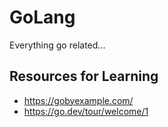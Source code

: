 # GoLang

Everything go related...

## Resources for Learning

- https://gobyexample.com/
- https://go.dev/tour/welcome/1